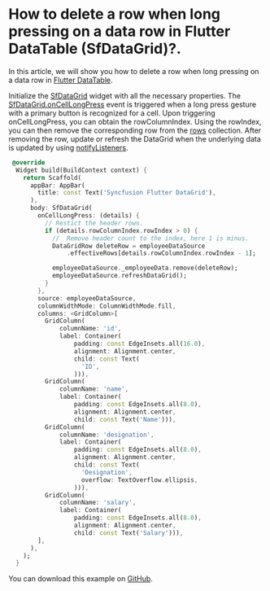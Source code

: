# How to delete a row when long pressing on a data row in Flutter DataTable (SfDataGrid)?.

In this article, we will show you how to delete a row when long pressing on a data row in [Flutter DataTable](https://www.syncfusion.com/flutter-widgets/flutter-datagrid).

Initialize the [SfDataGrid](https://pub.dev/documentation/syncfusion_flutter_datagrid/latest/datagrid/SfDataGrid-class.html) widget with all the necessary properties. The [SfDataGrid.onCellLongPress](https://pub.dev/documentation/syncfusion_flutter_datagrid/latest/datagrid/SfDataGrid/onCellLongPress.html) event is triggered when a long press gesture with a primary button is recognized for a cell. Upon triggering onCellLongPress, you can obtain the rowColumnIndex. Using the rowIndex, you can then remove the corresponding row from the [rows](https://pub.dev/documentation/syncfusion_flutter_datagrid/latest/datagrid/DataGridSource/rows.html) collection. After removing the row, update or refresh the DataGrid when the underlying data is updated by using [notifyListeners](https://api.flutter.dev/flutter/foundation/ChangeNotifier/notifyListeners.html).

```dart
 @override
  Widget build(BuildContext context) {
    return Scaffold(
      appBar: AppBar(
        title: const Text('Syncfusion Flutter DataGrid'),
      ),
      body: SfDataGrid(
        onCellLongPress: (details) {
          // Restict the header rows.
          if (details.rowColumnIndex.rowIndex > 0) {
            //  Remove header count to the index, here 1 is minus.
            DataGridRow deleteRow = employeeDataSource
                .effectiveRows[details.rowColumnIndex.rowIndex - 1];

            employeeDataSource._employeeData.remove(deleteRow);
            employeeDataSource.refreshDataGrid();
          }
        },
        source: employeeDataSource,
        columnWidthMode: ColumnWidthMode.fill,
        columns: <GridColumn>[
          GridColumn(
              columnName: 'id',
              label: Container(
                  padding: const EdgeInsets.all(16.0),
                  alignment: Alignment.center,
                  child: const Text(
                    'ID',
                  ))),
          GridColumn(
              columnName: 'name',
              label: Container(
                  padding: const EdgeInsets.all(8.0),
                  alignment: Alignment.center,
                  child: const Text('Name'))),
          GridColumn(
              columnName: 'designation',
              label: Container(
                  padding: const EdgeInsets.all(8.0),
                  alignment: Alignment.center,
                  child: const Text(
                    'Designation',
                    overflow: TextOverflow.ellipsis,
                  ))),
          GridColumn(
              columnName: 'salary',
              label: Container(
                  padding: const EdgeInsets.all(8.0),
                  alignment: Alignment.center,
                  child: const Text('Salary'))),
        ],
      ),
    );
  }
```

You can download this example on [GitHub](https://github.com/SyncfusionExamples/How-to-delete-a-row-when-long-pressing-on-a-data-row-in-Flutter-DataTable).
